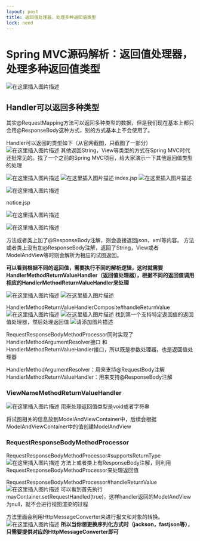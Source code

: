 ```yaml
---
layout: post
title: 返回值处理器，处理多种返回值类型
lock: need
---
```


# Spring MVC源码解析：返回值处理器，处理多种返回值类型
![在这里插入图片描述](https://img-blog.csdnimg.cn/2021040316400859.png?)
## Handler可以返回多种类型
其实@RequestMapping方法可以返回多种类型的数据，但是我们现在基本上都只会用@ResponseBody这种方式，别的方式基本上不会使用了。

Handler可以返回的类型如下（从官网截图，只截图了一部分）
![在这里插入图片描述](https://img-blog.csdnimg.cn/3ca146caf5ec4a0c87bb77f41b7a1ed6.png?)
其他返回String，View等类型的方式在Spring MVC时代还挺常见的。找了一个之前的Spring MVC项目，给大家演示一下其他返回值类型的处理

![在这里插入图片描述](https://img-blog.csdnimg.cn/dcbe15eda6ab4dc4a3558664436252e7.png)
![在这里插入图片描述](https://img-blog.csdnimg.cn/6f301f77d74e455ba42c54b51a65a278.png?)
index.jsp
![在这里插入图片描述](https://img-blog.csdnimg.cn/50caa0f3b7ce46b3af7a4883165ea510.png?)

![在这里插入图片描述](https://img-blog.csdnimg.cn/01dde05846bd44deb10344d7772f752f.png?)

notice.jsp

![在这里插入图片描述](https://img-blog.csdnimg.cn/20c905168f9a4421bf0b67a70361c6be.png?)

![在这里插入图片描述](https://img-blog.csdnimg.cn/530a6c6d58564bd492d2fb563840b143.png?)

方法或者类上加了@ResponseBody注解，则会直接返回json，xml等内容。
方法或者类上没有加@ResponseBody注解，返回了String，View或者ModelAndView等时则会解析为相应的试图返回。

**可以看到根据不同的返回值，需要执行不同的解析逻辑，这时就需要HandlerMethodReturnValueHandler（返回值处理器），根据不同的返回值调用相应的HandlerMethodReturnValueHandler来处理**

![在这里插入图片描述](https://img-blog.csdnimg.cn/a598c0dd88364aa282568dccc2f47b33.png)
![在这里插入图片描述](https://img-blog.csdnimg.cn/911c3af15c8e425b9c20da816e257c9a.png?)

HandlerMethodReturnValueHandlerComposite#handleReturnValue
![在这里插入图片描述](https://img-blog.csdnimg.cn/f8b808a7eeae4161837f71d2d4175d55.png)
![在这里插入图片描述](https://img-blog.csdnimg.cn/5d82f330c9764b02b2bb1cb676dc658c.png?)
找到第一个支持特定返回值的返回值处理器，然后处理返回值
![请添加图片描述](https://img-blog.csdnimg.cn/65dc936c1afe4e468cf10d54fd088e31.png?)

RequestResponseBodyMethodProcessor同时实现了HandlerMethodArgumentResolver接口
和HandlerMethodReturnValueHandler接口，所以既是参数处理器，也是返回值处理器

HandlerMethodArgumentResolver：用来支持@RequestBody注解
HandlerMethodReturnValueHandler：用来支持@ResponseBody注解
### ViewNameMethodReturnValueHandler
![在这里插入图片描述](https://img-blog.csdnimg.cn/1cefdbcf13b843248d05d3cc4282990a.png?)
用来处理返回值类型是void或者字符串

将试图相关的信息放到ModelAndViewContainer中，后续会根据ModelAndViewContainer中的值创建ModelAndView

### RequestResponseBodyMethodProcessor

RequestResponseBodyMethodProcessor#supportsReturnType
![在这里插入图片描述](https://img-blog.csdnimg.cn/ac890b1e715c462a9cfc605c4447589b.png)
方法上或者类上有ResponseBody注解，则利用RequestResponseBodyMethodProcessor来处理返回值

RequestResponseBodyMethodProcessor#handleReturnValue
![在这里插入图片描述](https://img-blog.csdnimg.cn/20341a971f9441e0b2b04b3a39a30f75.png?)
可以看到首先执行mavContainer.setRequestHandled(true)，这样handler返回的ModelAndView为null，就不会进行视图渲染的过程

方法里面会利用HttpMessageConverter来进行报文和对象的转换。
![在这里插入图片描述](https://img-blog.csdnimg.cn/4db3b3e242db47cc84bf9ad1209425af.png?)
**所以当你想更换序列化方式时（jackson，fastjson等），只需要提供对应的HttpMessageConverter即可**